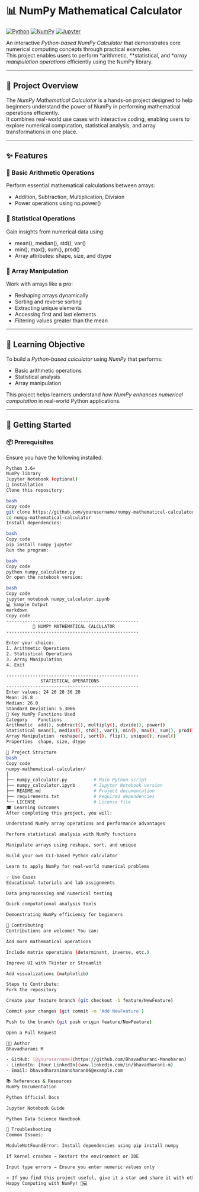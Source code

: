 # 📊 NumPy Mathematical Calculator

[![Python](https://img.shields.io/badge/Python-3.6%2B-blue.svg)](https://www.python.org/)
[![NumPy](https://img.shields.io/badge/NumPy-1.19%2B-orange.svg)](https://numpy.org/)
[![Jupyter](https://img.shields.io/badge/Jupyter-Notebook-F37626.svg)](https://jupyter.org/)

An interactive *Python-based NumPy Calculator* that demonstrates core numerical computing concepts through practical examples.  
This project enables users to perform *arithmetic, **statistical, and **array manipulation operations* efficiently using the NumPy library.

---

## 🎯 Project Overview

The *NumPy Mathematical Calculator* is a hands-on project designed to help beginners understand the power of NumPy in performing mathematical operations efficiently.  
It combines real-world use cases with interactive coding, enabling users to explore numerical computation, statistical analysis, and array transformations in one place.

---

## ✨ Features

### 🔹 Basic Arithmetic Operations
Perform essential mathematical calculations between arrays:
- Addition, Subtraction, Multiplication, Division
- Power operations using np.power()

### 🔹 Statistical Operations
Gain insights from numerical data using:
- mean(), median(), std(), var()
- min(), max(), sum(), prod()
- Array attributes: shape, size, and dtype

### 🔹 Array Manipulation
Work with arrays like a pro:
- Reshaping arrays dynamically
- Sorting and reverse sorting
- Extracting unique elements
- Accessing first and last elements
- Filtering values greater than the mean

---

## 🧠 Learning Objective

To build a *Python-based calculator* using *NumPy* that performs:
- Basic arithmetic operations  
- Statistical analysis  
- Array manipulation  

This project helps learners understand *how NumPy enhances numerical computation* in real-world Python applications.

---

## 🚀 Getting Started

### 📦 Prerequisites
Ensure you have the following installed:
```bash
Python 3.6+
NumPy library
Jupyter Notebook (optional)
🔧 Installation
Clone this repository:

bash
Copy code
git clone https://github.com/yourusername/numpy-mathematical-calculator.git
cd numpy-mathematical-calculator
Install dependencies:

bash
Copy code
pip install numpy jupyter
Run the program:

bash
Copy code
python numpy_calculator.py
Or open the notebook version:

bash
Copy code
jupyter notebook numpy_calculator.ipynb
💻 Sample Output
markdown
Copy code
--------------------------------------------------
          🧮 NUMPY MATHEMATICAL CALCULATOR         
--------------------------------------------------

Enter your choice:
1. Arithmetic Operations
2. Statistical Operations
3. Array Manipulation
4. Exit

--------------------------------------------------
             STATISTICAL OPERATIONS               
--------------------------------------------------
Enter values: 24 26 28 36 20
Mean: 26.8
Median: 26.0
Standard Deviation: 5.3066
🧩 Key NumPy Functions Used
Category	Functions
Arithmetic	add(), subtract(), multiply(), divide(), power()
Statistical	mean(), median(), std(), var(), min(), max(), sum(), prod()
Array Manipulation	reshape(), sort(), flip(), unique(), ravel()
Properties	shape, size, dtype

📁 Project Structure
bash
Copy code
numpy-mathematical-calculator/
│
├── numpy_calculator.py          # Main Python script
├── numpy_calculator.ipynb       # Jupyter Notebook version
├── README.md                    # Project documentation
├── requirements.txt             # Required dependencies
└── LICENSE                      # License file
🎓 Learning Outcomes
After completing this project, you will:

Understand NumPy array operations and performance advantages

Perform statistical analysis with NumPy functions

Manipulate arrays using reshape, sort, and unique

Build your own CLI-based Python calculator

Learn to apply NumPy for real-world numerical problems

💡 Use Cases
Educational tutorials and lab assignments

Data preprocessing and numerical testing

Quick computational analysis tools

Demonstrating NumPy efficiency for beginners

🤝 Contributing
Contributions are welcome! You can:

Add more mathematical operations

Include matrix operations (determinant, inverse, etc.)

Improve UI with Tkinter or Streamlit

Add visualizations (matplotlib)

Steps to Contribute:
Fork the repository

Create your feature branch (git checkout -b feature/NewFeature)

Commit your changes (git commit -m 'Add NewFeature')

Push to the branch (git push origin feature/NewFeature)

Open a Pull Request

👨‍💻 Author
Bhavadharani M

- GitHub: [@yourusername](https://github.com/Bhavadharani-Manoharan)
- LinkedIn: [Your LinkedIn](www.linkedin.com/in/bhavadharani-m)
- Email: bhavadharanimanoharan06@example.com

📚 References & Resources
NumPy Documentation

Python Official Docs

Jupyter Notebook Guide

Python Data Science Handbook

🐛 Troubleshooting
Common Issues:

ModuleNotFoundError: Install dependencies using pip install numpy

If kernel crashes → Restart the environment or IDE

Input type errors → Ensure you enter numeric values only

⭐ If you find this project useful, give it a star and share it with others!
Happy Computing with NumPy! 🧮💻

